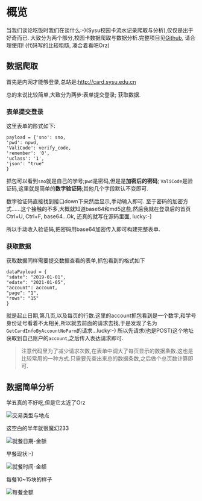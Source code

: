 
# 概览

当我们谈论吃饭时我们在谈什么:-)(Sysu校园卡流水记录爬取与分析),仅仅是出于好奇而已. 
大致分为两个部分,校园卡数据爬取与数据分析.完整项目见[Github](), 请合理使用!
(代码写的比较粗糙, 凑合着看吧Orz)


## 数据爬取

首先是内网才能够登录,总站是:http://card.sysu.edu.cn

总的来说比较简单,大致分为两步:表单提交登录; 获取数据.

### 表单提交登录

这里表单的形式如下:

```
payload = {'sno': sno,
'pwd': npwd,
'ValiCode': verify_code,
'remember': '0',
'uclass': '1',
'json': "true"
}
```

抓包可以看到`sno`就是自己的学号;`pwd`是密码,但是是**加密后的密码**; `ValiCode`是验证码,这里就是简单的**数字验证码**;其他几个字段默认不变即可.

数字验证码直接找到接口down下来然后显示,手动输入即可. 至于密码的加密方式......这个接触的不多,大概就知道base64和md5这些,然后我就在登录后的首页Ctrl+U, Ctrl+F, base64...Ok, 还真的就写在源码里面, lucky:-)

所以手动收入验证码,把密码用base64加密传入即可构建完整表单.

### 获取数据

获取数据同样需要提交数据查看的表单,抓包看到的格式如下

```
dataPayload = {
"sdate": "2019-01-01",
"edate": "2021-01-05",
"account": account,
"page": "1",
"rows": "15"
}
```

就是起止日期,第几页,以及每页的行数.这里的account抓包看到是一个数字,和学号身份证号看着不太相关,所以就去前面的请求去找,于是发现了名为`GetCardInfoByAccountNoParm`的请求...lucky:-) 所以先请求(也是POST)这个地址获取到自己账户的`account`,之后传入表达请求即可.

> 注意代码里为了减少请求次数,在表单中调大了每页显示的数据条数.这也是比较常用的一种方式.只需要先查出来总的数据条数,之后做个总页数计算即可.



## 数据简单分析

学五真的不好吃,但是它太近了Orz

![交易类型与地点](https://i.loli.net/2021/03/01/EdwqRn3j9TOPG8g.jpg)


这空白的半年就很魔幻233

![就餐日期-金额](https://i.loli.net/2021/03/01/CxNKyYEz4enTqpr.jpg)

早餐现状:-)

![就餐时间-金额](https://i.loli.net/2021/03/01/Y21IL9xphT6WirE.jpg)

每餐10~15块的样子

![每餐金额](https://i.loli.net/2021/03/01/Bo1fVLmAtgKqiY3.jpg)
